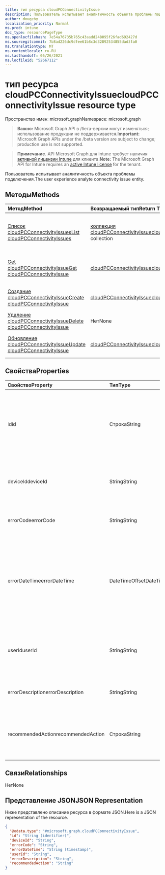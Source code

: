 ```yaml
---
title: тип ресурса cloudPCConnectivityIssue
description: Пользователь испытывает аналитичность объекта проблемы подключения.
author: dougeby
localization_priority: Normal
ms.prod: intune
doc_type: resourcePageType
ms.openlocfilehash: 7e54a76735b765c43aadd248095f26fad692427d
ms.sourcegitcommit: 7b8ad226dc9dfee61b8c3d32892534855dad3fa0
ms.translationtype: MT
ms.contentlocale: ru-RU
ms.lasthandoff: 05/26/2021
ms.locfileid: "52667112"
---
```

# <a name="cloudpcconnectivityissue-resource-type"></a><span data-ttu-id="7b6bc-103">тип ресурса cloudPCConnectivityIssue</span><span class="sxs-lookup"><span data-stu-id="7b6bc-103">cloudPCConnectivityIssue resource type</span></span>

<span data-ttu-id="7b6bc-104">Пространство имен: microsoft.graph</span><span class="sxs-lookup"><span data-stu-id="7b6bc-104">Namespace: microsoft.graph</span></span>

> <span data-ttu-id="7b6bc-105">**Важно:** Microsoft Graph API в /бета-версии могут изменяться; использование продукции не поддерживается.</span><span class="sxs-lookup"><span data-stu-id="7b6bc-105">**Important:** Microsoft Graph APIs under the /beta version are subject to change; production use is not supported.</span></span>

> <span data-ttu-id="7b6bc-106">**Примечание.** API Microsoft Graph для Intune требует наличия [активной лицензии Intune](https://go.microsoft.com/fwlink/?linkid=839381) для клиента.</span><span class="sxs-lookup"><span data-stu-id="7b6bc-106">**Note:** The Microsoft Graph API for Intune requires an [active Intune license](https://go.microsoft.com/fwlink/?linkid=839381) for the tenant.</span></span>

<span data-ttu-id="7b6bc-107">Пользователь испытывает аналитичность объекта проблемы подключения.</span><span class="sxs-lookup"><span data-stu-id="7b6bc-107">The user experience analyte connectivity issue entity.</span></span>

## <a name="methods"></a><span data-ttu-id="7b6bc-108">Методы</span><span class="sxs-lookup"><span data-stu-id="7b6bc-108">Methods</span></span>
|<span data-ttu-id="7b6bc-109">Метод</span><span class="sxs-lookup"><span data-stu-id="7b6bc-109">Method</span></span>|<span data-ttu-id="7b6bc-110">Возвращаемый тип</span><span class="sxs-lookup"><span data-stu-id="7b6bc-110">Return Type</span></span>|<span data-ttu-id="7b6bc-111">Описание</span><span class="sxs-lookup"><span data-stu-id="7b6bc-111">Description</span></span>|
|:---|:---|:---|
|[<span data-ttu-id="7b6bc-112">Список cloudPCConnectivityIssues</span><span class="sxs-lookup"><span data-stu-id="7b6bc-112">List cloudPCConnectivityIssues</span></span>](../api/intune-devices-cloudpcconnectivityissue-list.md)|<span data-ttu-id="7b6bc-113">[коллекция cloudPCConnectivityIssue](../resources/intune-devices-cloudpcconnectivityissue.md)</span><span class="sxs-lookup"><span data-stu-id="7b6bc-113">[cloudPCConnectivityIssue](../resources/intune-devices-cloudpcconnectivityissue.md) collection</span></span>|<span data-ttu-id="7b6bc-114">Список свойств и связей объектов [cloudPCConnectivityIssue.](../resources/intune-devices-cloudpcconnectivityissue.md)</span><span class="sxs-lookup"><span data-stu-id="7b6bc-114">List properties and relationships of the [cloudPCConnectivityIssue](../resources/intune-devices-cloudpcconnectivityissue.md) objects.</span></span>|
|[<span data-ttu-id="7b6bc-115">Get cloudPCConnectivityIssue</span><span class="sxs-lookup"><span data-stu-id="7b6bc-115">Get cloudPCConnectivityIssue</span></span>](../api/intune-devices-cloudpcconnectivityissue-get.md)|[<span data-ttu-id="7b6bc-116">cloudPCConnectivityIssue</span><span class="sxs-lookup"><span data-stu-id="7b6bc-116">cloudPCConnectivityIssue</span></span>](../resources/intune-devices-cloudpcconnectivityissue.md)|<span data-ttu-id="7b6bc-117">Чтение свойств и связей объекта [cloudPCConnectivityIssue.](../resources/intune-devices-cloudpcconnectivityissue.md)</span><span class="sxs-lookup"><span data-stu-id="7b6bc-117">Read properties and relationships of the [cloudPCConnectivityIssue](../resources/intune-devices-cloudpcconnectivityissue.md) object.</span></span>|
|[<span data-ttu-id="7b6bc-118">Создание cloudPCConnectivityIssue</span><span class="sxs-lookup"><span data-stu-id="7b6bc-118">Create cloudPCConnectivityIssue</span></span>](../api/intune-devices-cloudpcconnectivityissue-create.md)|[<span data-ttu-id="7b6bc-119">cloudPCConnectivityIssue</span><span class="sxs-lookup"><span data-stu-id="7b6bc-119">cloudPCConnectivityIssue</span></span>](../resources/intune-devices-cloudpcconnectivityissue.md)|<span data-ttu-id="7b6bc-120">Создание нового [объекта cloudPCConnectivityIssue.](../resources/intune-devices-cloudpcconnectivityissue.md)</span><span class="sxs-lookup"><span data-stu-id="7b6bc-120">Create a new [cloudPCConnectivityIssue](../resources/intune-devices-cloudpcconnectivityissue.md) object.</span></span>|
|[<span data-ttu-id="7b6bc-121">Удаление cloudPCConnectivityIssue</span><span class="sxs-lookup"><span data-stu-id="7b6bc-121">Delete cloudPCConnectivityIssue</span></span>](../api/intune-devices-cloudpcconnectivityissue-delete.md)|<span data-ttu-id="7b6bc-122">Нет</span><span class="sxs-lookup"><span data-stu-id="7b6bc-122">None</span></span>|<span data-ttu-id="7b6bc-123">Удаляет [cloudPCConnectivityIssue](../resources/intune-devices-cloudpcconnectivityissue.md).</span><span class="sxs-lookup"><span data-stu-id="7b6bc-123">Deletes a [cloudPCConnectivityIssue](../resources/intune-devices-cloudpcconnectivityissue.md).</span></span>|
|[<span data-ttu-id="7b6bc-124">Обновление cloudPCConnectivityIssue</span><span class="sxs-lookup"><span data-stu-id="7b6bc-124">Update cloudPCConnectivityIssue</span></span>](../api/intune-devices-cloudpcconnectivityissue-update.md)|[<span data-ttu-id="7b6bc-125">cloudPCConnectivityIssue</span><span class="sxs-lookup"><span data-stu-id="7b6bc-125">cloudPCConnectivityIssue</span></span>](../resources/intune-devices-cloudpcconnectivityissue.md)|<span data-ttu-id="7b6bc-126">Обновление свойств объекта [cloudPCConnectivityIssue.](../resources/intune-devices-cloudpcconnectivityissue.md)</span><span class="sxs-lookup"><span data-stu-id="7b6bc-126">Update the properties of a [cloudPCConnectivityIssue](../resources/intune-devices-cloudpcconnectivityissue.md) object.</span></span>|

## <a name="properties"></a><span data-ttu-id="7b6bc-127">Свойства</span><span class="sxs-lookup"><span data-stu-id="7b6bc-127">Properties</span></span>
|<span data-ttu-id="7b6bc-128">Свойство</span><span class="sxs-lookup"><span data-stu-id="7b6bc-128">Property</span></span>|<span data-ttu-id="7b6bc-129">Тип</span><span class="sxs-lookup"><span data-stu-id="7b6bc-129">Type</span></span>|<span data-ttu-id="7b6bc-130">Описание</span><span class="sxs-lookup"><span data-stu-id="7b6bc-130">Description</span></span>|
|:---|:---|:---|
|<span data-ttu-id="7b6bc-131">id</span><span class="sxs-lookup"><span data-stu-id="7b6bc-131">id</span></span>|<span data-ttu-id="7b6bc-132">Строка</span><span class="sxs-lookup"><span data-stu-id="7b6bc-132">String</span></span>|<span data-ttu-id="7b6bc-133">Уникальный идентификатор объекта событий событий для аналитики пользовательского интерфейса.</span><span class="sxs-lookup"><span data-stu-id="7b6bc-133">The unique identifier of the user experience analytics connectivity issue event entity.</span></span>|
|<span data-ttu-id="7b6bc-134">deviceId</span><span class="sxs-lookup"><span data-stu-id="7b6bc-134">deviceId</span></span>|<span data-ttu-id="7b6bc-135">String</span><span class="sxs-lookup"><span data-stu-id="7b6bc-135">String</span></span>|<span data-ttu-id="7b6bc-136">Устройство Intune устройства, с которое связано подключение.</span><span class="sxs-lookup"><span data-stu-id="7b6bc-136">The Intune DeviceId of the device the connection is associated with.</span></span>|
|<span data-ttu-id="7b6bc-137">errorCode</span><span class="sxs-lookup"><span data-stu-id="7b6bc-137">errorCode</span></span>|<span data-ttu-id="7b6bc-138">String</span><span class="sxs-lookup"><span data-stu-id="7b6bc-138">String</span></span>|<span data-ttu-id="7b6bc-139">Код ошибки проблемы подключения.</span><span class="sxs-lookup"><span data-stu-id="7b6bc-139">The error code of the connectivity issue.</span></span>|
|<span data-ttu-id="7b6bc-140">errorDateTime</span><span class="sxs-lookup"><span data-stu-id="7b6bc-140">errorDateTime</span></span>|<span data-ttu-id="7b6bc-141">DateTimeOffset</span><span class="sxs-lookup"><span data-stu-id="7b6bc-141">DateTimeOffset</span></span>|<span data-ttu-id="7b6bc-142">Время начала подключения.</span><span class="sxs-lookup"><span data-stu-id="7b6bc-142">The time that the connection initiated.</span></span> <span data-ttu-id="7b6bc-143">Время отображается в формате ISO 8601 и времени скоординированного универсального времени (UTC).</span><span class="sxs-lookup"><span data-stu-id="7b6bc-143">The time is shown in ISO 8601 format and Coordinated Universal Time (UTC) time.</span></span>|
|<span data-ttu-id="7b6bc-144">userId</span><span class="sxs-lookup"><span data-stu-id="7b6bc-144">userId</span></span>|<span data-ttu-id="7b6bc-145">String</span><span class="sxs-lookup"><span data-stu-id="7b6bc-145">String</span></span>|<span data-ttu-id="7b6bc-146">Уникальный id пользователя, который инициализирует подключение.</span><span class="sxs-lookup"><span data-stu-id="7b6bc-146">The unique id of user who initialize the connection.</span></span>|
|<span data-ttu-id="7b6bc-147">errorDescription</span><span class="sxs-lookup"><span data-stu-id="7b6bc-147">errorDescription</span></span>|<span data-ttu-id="7b6bc-148">String</span><span class="sxs-lookup"><span data-stu-id="7b6bc-148">String</span></span>|<span data-ttu-id="7b6bc-149">Подробное описание того, что пошло не так.</span><span class="sxs-lookup"><span data-stu-id="7b6bc-149">The detailed description of what went wrong.</span></span>|
|<span data-ttu-id="7b6bc-150">recommendedAction</span><span class="sxs-lookup"><span data-stu-id="7b6bc-150">recommendedAction</span></span>|<span data-ttu-id="7b6bc-151">Строка</span><span class="sxs-lookup"><span data-stu-id="7b6bc-151">String</span></span>|<span data-ttu-id="7b6bc-152">Рекомендуемое действие для устранения соответствующей ошибки.</span><span class="sxs-lookup"><span data-stu-id="7b6bc-152">The recommended action to fix the corresponding error.</span></span>|

## <a name="relationships"></a><span data-ttu-id="7b6bc-153">Связи</span><span class="sxs-lookup"><span data-stu-id="7b6bc-153">Relationships</span></span>
<span data-ttu-id="7b6bc-154">Нет</span><span class="sxs-lookup"><span data-stu-id="7b6bc-154">None</span></span>

## <a name="json-representation"></a><span data-ttu-id="7b6bc-155">Представление JSON</span><span class="sxs-lookup"><span data-stu-id="7b6bc-155">JSON Representation</span></span>
<span data-ttu-id="7b6bc-156">Ниже представлено описание ресурса в формате JSON.</span><span class="sxs-lookup"><span data-stu-id="7b6bc-156">Here is a JSON representation of the resource.</span></span>
<!-- {
  "blockType": "resource",
  "keyProperty": "id",
  "@odata.type": "microsoft.graph.cloudPCConnectivityIssue"
}
-->
``` json
{
  "@odata.type": "#microsoft.graph.cloudPCConnectivityIssue",
  "id": "String (identifier)",
  "deviceId": "String",
  "errorCode": "String",
  "errorDateTime": "String (timestamp)",
  "userId": "String",
  "errorDescription": "String",
  "recommendedAction": "String"
}
```




